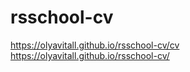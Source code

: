 # rsschool-cv  
https://olyavitall.github.io/rsschool-cv/cv
https://olyavitall.github.io/rsschool-cv/